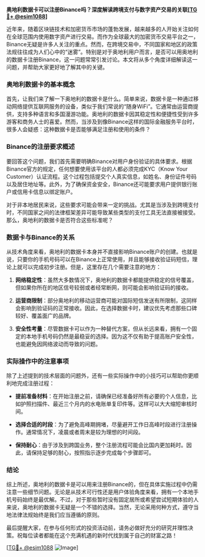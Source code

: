 **奥地利数据卡可以注册Binance吗？深度解读跨境支付与数字资产交易的关联[[TG💪+ @esim1088](https://t.me/s/esim1088)]**

近年来，随着区块链技术和加密货币市场的蓬勃发展，越来越多的人开始关注如何在全球范围内使用数字资产进行交易。而作为全球最大的加密货币交易平台之一，Binance无疑是许多人关注的重点。然而，在跨境交易中，不同国家和地区的政策法规往往成为人们心中的“迷雾”。特别是对于奥地利用户而言，是否可以用奥地利的数据卡注册Binance，这一问题常常引发讨论。本文将从多个角度详细解读这一问题，并帮助大家更好地了解其中的关键。

### 奥地利数据卡的基本概念

首先，让我们来了解一下奥地利的数据卡是什么。简单来说，数据卡是一种通过移动网络提供互联网服务的设备，类似于我们常说的“随身WiFi”。它通常由运营商提供，支持多种语言和多国漫游功能。奥地利的数据卡因其稳定性和便捷性受到许多游客和商务人士的喜爱。然而，当涉及到像Binance这样的国际金融服务平台时，很多人会疑惑：这种数据卡是否能够满足注册和使用的条件？

### Binance的注册要求概述

要回答这个问题，我们首先需要明确Binance对用户身份验证的具体要求。根据Binance官方的规定，任何想要使用该平台的人都必须完成KYC（Know Your Customer）认证流程。这个过程包括提交个人真实信息，如姓名、身份证件号码以及居住地址等。此外，为了确保资金安全，Binance还可能要求用户提供银行账户或信用卡信息以绑定账户。

对于非本地居民来说，这些要求可能会带来一定的挑战。尤其是当涉及到跨境支付时，不同国家之间的法律框架差异可能导致某些类型的支付工具无法直接被接受。那么，奥地利的数据卡是否符合这些标准呢？

### 数据卡与Binance的关系

从技术角度来看，奥地利的数据卡本身并不直接影响Binance账户的创建。也就是说，只要你的手机号码可以在Binance上正常使用，并且能够接收验证码短信，理论上就可以完成初步注册。但是，这里存在几个需要注意的地方：

1. **网络稳定性**：虽然大多数情况下，奥地利的数据卡都能提供稳定的信号覆盖，但如果你所在的地区信号较弱或者经常断网，则可能会影响验证码的接收。
   
2. **运营商限制**：部分奥地利的移动运营商可能对国际短信发送有所限制，这同样会影响到验证码的正常接收。因此，在选择数据卡时，建议优先考虑那些口碑较好、覆盖面广的品牌。

3. **安全性考量**：尽管数据卡可以作为一种替代方案，但从长远来看，拥有一个固定的本地手机号码仍然是最稳妥的选择。因为这不仅有助于提高账户安全性，也能避免因网络波动而导致的问题。

### 实际操作中的注意事项

除了上述提到的技术层面的问题外，还有一些实际操作中的小技巧可以帮助你更顺利地完成注册过程：

- **提前准备材料**：在开始注册之前，请确保已经准备好所有必要的个人信息，比如护照扫描件、最近三个月内的水电账单复印件等。这样可以大大缩短审核时间。
  
- **选择合适的时段**：为了避免高峰期拥堵，尽量避开工作日高峰时段进行注册操作。通常情况下，凌晨或者周末是较为理想的时间段。

- **保持耐心**：由于涉及到跨国业务，整个注册流程可能会比国内更加耗时。因此，请保持足够的耐心，按照指示逐步完成每个步骤即可。

### 结论

综上所述，奥地利的数据卡是可以用来注册Binance的，但在具体实施过程中仍需注意一些细节问题。无论是从技术可行性还是用户体验角度来看，拥有一个本地手机号码始终是最优解。不过，对于那些暂时没有固定居所或希望尝试短期体验的人来说，奥地利的数据卡无疑是一个不错的选择。当然，无论采用何种方式，遵守当地法律法规始终是我们应当遵循的原则。

最后提醒大家，在参与任何形式的投资活动前，请务必做好充分的研究并理性决策。祝每位读者都能在这个充满机遇的新时代找到属于自己的财富之路！

[[TG💪+ @esim1088](https://t.me/s/esim1088) ![Image](https://i.postimg.cc/4NQfJmqS/Snipaste-2025-05-13-00-14-12.png)]